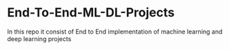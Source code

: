 # End-To-End-ML-DL-Projects
In this repo it consist of End to End implementation of machine learning and deep learning projects
